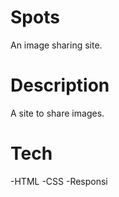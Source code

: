 # Spots

An image sharing site.

# Description

A site to share images.

# Tech

-HTML
-CSS
-Responsi
